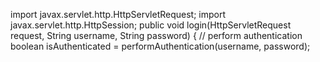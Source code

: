 import javax.servlet.http.HttpServletRequest;
import javax.servlet.http.HttpSession;
public void login(HttpServletRequest request, String username, String password) {
  // perform authentication
  boolean isAuthenticated = performAuthentication(username, password);
